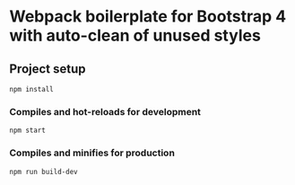 # Webpack boilerplate for Bootstrap 4 with auto-clean of unused styles

## Project setup

```
npm install
```

### Compiles and hot-reloads for development

```
npm start
```

### Compiles and minifies for production

```
npm run build-dev
```
